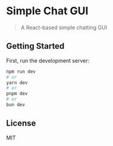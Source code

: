 # Simple Chat GUI
> A React-based simple chatting GUI

## Getting Started
First, run the development server:

```bash
npm run dev
# or
yarn dev
# or
pnpm dev
# or
bun dev
```

## License
MIT

